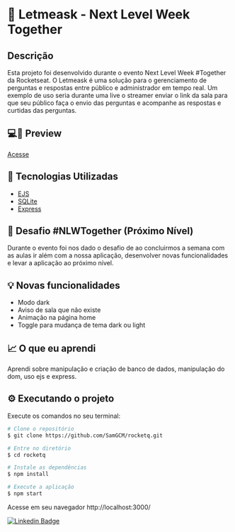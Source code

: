 # 💜 Letmeask - Next Level Week Together 
  
## Descrição
Esta projeto foi desenvolvido durante o evento Next Level Week #Together da Rocketseat. 
O Letmeask é uma solução para o gerenciamento de perguntas e respostas entre público e administrador em tempo real. Um exemplo de uso seria durante uma live o streamer enviar o link da sala para que seu público faça o envio das perguntas e acompanhe as respostas e curtidas das perguntas.

## 💻📱 Preview
<a href="https://www.linkedin.com/posts/samuel-gama-222a26188_no-v%C3%ADdeo-existe-uma-p%C3%A1gina-para-caso-a-pessoa-activity-6814506346432487424-2aPT">Acesse</a>


## 🔨 Tecnologias Utilizadas
- [EJS](https://ejs.co/)
- [SQLite](https://www.sqlite.org/index.html)
- [Express](https://expressjs.com/pt-br/)

## 🚀 Desafio #NLWTogether (Próximo Nível) 
Durante o evento foi nos dado o desafio de ao concluirmos a semana com as aulas ir além com a nossa aplicação, desenvolver novas funcionalidades e levar a aplicação ao próximo nível.


## 💡 Novas funcionalidades

- Modo dark
- Aviso de sala que não existe
- Animação na página home
- Toggle para mudança de tema dark ou light


## 📈 O que eu aprendi

Aprendi sobre manipulação e criação de banco de dados, manipulação do dom, uso ejs e express.

## ⚙️ Executando o projeto 

Execute os comandos no seu terminal:

```bash
# Clone o repositório
$ git clone https://github.com/SamGCM/rocketq.git

# Entre no diretório
$ cd rocketq

# Instale as dependências
$ npm install

# Execute a aplicação
$ npm start
```

Acesse em seu navegador http://localhost:3000/

[![Linkedin Badge](https://img.shields.io/badge/-Samuel_Gama-blue?style=flat-square&logo=Linkedin&logoColor=white&link=https://www.linkedin.com/in/samuel-gama-222a26188)](https://www.linkedin.com/in/samuel-gama-222a26188)

